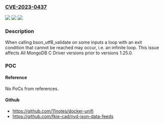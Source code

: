 ### [CVE-2023-0437](https://cve.mitre.org/cgi-bin/cvename.cgi?name=CVE-2023-0437)
![](https://img.shields.io/static/v1?label=Product&message=MongoDB%20C%20Driver&color=blue)
![](https://img.shields.io/static/v1?label=Version&message=1.0.0%3C%201.25.0%20&color=brighgreen)
![](https://img.shields.io/static/v1?label=Vulnerability&message=CWE-835%3A%20Loop%20with%20Unreachable%20Exit%20Condition%20('Infinite%20Loop')&color=brighgreen)

### Description

When calling bson_utf8_validate on some inputs a loop with an exit condition that cannot be reached may occur, i.e. an infinite loop. This issue affects All MongoDB C Driver versions prior to versions 1.25.0.

### POC

#### Reference
No PoCs from references.

#### Github
- https://github.com/11notes/docker-unifi
- https://github.com/fkie-cad/nvd-json-data-feeds

